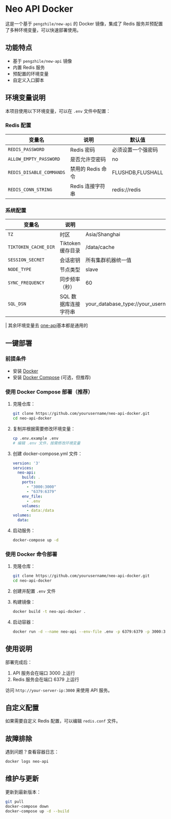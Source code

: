 # Neo API Docker

这是一个基于 `pengzhile/new-api` 的 Docker 镜像，集成了 Redis 服务并预配置了多种环境变量，可以快速部署使用。

## 功能特点

- 基于 `pengzhile/new-api` 镜像
- 内置 Redis 服务
- 预配置的环境变量
- 自定义入口脚本

## 环境变量说明

本项目使用以下环境变量，可以在 `.env` 文件中配置：

### Redis 配置
| 变量名 | 说明 | 默认值 |
|--------|------|--------|
| `REDIS_PASSWORD` | Redis 密码 | 必须设置一个强密码 |
| `ALLOW_EMPTY_PASSWORD` | 是否允许空密码 | no |
| `REDIS_DISABLE_COMMANDS` | 禁用的 Redis 命令 | FLUSHDB,FLUSHALL |
| `REDIS_CONN_STRING` | Redis 连接字符串 | redis://redis |

### 系统配置
| 变量名 | 说明 | 默认值 |
|--------|------|--------|
| `TZ` | 时区 | Asia/Shanghai |
| `TIKTOKEN_CACHE_DIR` | Tiktoken 缓存目录 | /data/cache |
| `SESSION_SECRET` | 会话密钥 | 所有集群机器统一值 |
| `NODE_TYPE` | 节点类型 | slave |
| `SYNC_FREQUENCY` | 同步频率（秒） | 60 |
| `SQL_DSN` | SQL 数据库连接字符串 | your_database_type://your_username:your_password@your_database_host:your_port/your_database_name
 |
其余环境变量去 [one-api](https://github.com/songquanpeng/one-api?tab=readme-ov-file#%E7%8E%AF%E5%A2%83%E5%8F%98%E9%87%8F)基本都是通用的
## 一键部署

### 前提条件

- 安装 [Docker](https://docs.docker.com/get-docker/)
- 安装 [Docker Compose](https://docs.docker.com/compose/install/) (可选，但推荐)

### 使用 Docker Compose 部署（推荐）

1. 克隆仓库：
   ```bash
   git clone https://github.com/yourusername/neo-api-docker.git
   cd neo-api-docker
   ```

2. 复制并根据需要修改环境变量：
   ```bash
   cp .env.example .env
   # 编辑 .env 文件，按需修改环境变量
   ```

3. 创建 docker-compose.yml 文件：
   ```yaml
   version: '3'
   services:
     neo-api:
       build: .
       ports:
         - "3000:3000"
         - "6379:6379"
       env_file:
         - .env
       volumes:
         - data:/data
   volumes:
     data:
   ```

4. 启动服务：
   ```bash
   docker-compose up -d
   ```

### 使用 Docker 命令部署

1. 克隆仓库：
   ```bash
   git clone https://github.com/yourusername/neo-api-docker.git
   cd neo-api-docker
   ```

2. 创建并配置 `.env` 文件

3. 构建镜像：
   ```bash
   docker build -t neo-api-docker .
   ```

4. 启动容器：
   ```bash
   docker run -d --name neo-api --env-file .env -p 6379:6379 -p 3000:3000 neo-api-docker
   ```

## 使用说明

部署完成后：

1. API 服务会在端口 3000 上运行
2. Redis 服务会在端口 6379 上运行

访问 `http://your-server-ip:3000` 来使用 API 服务。

## 自定义配置

如果需要自定义 Redis 配置，可以编辑 `redis.conf` 文件。

## 故障排除

遇到问题？查看容器日志：

```bash
docker logs neo-api
```

## 维护与更新

更新到最新版本：

```bash
git pull
docker-compose down
docker-compose up -d --build
``` 
